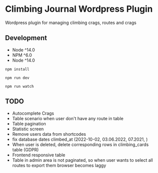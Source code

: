# Climbing Journal Wordpress Plugin

Wordpress plugin for managing climbing crags, routes and crags

## Development

-   Node ^14.0
-   NPM ^6.0
-   Node ^14.0

`npm install`

`npm run dev`

`npm run watch`

## TODO

-   Autocomplete Crags
-   Table scenario when user don't have any route in table
-   Table pagination
-   Statistic screen
-   Remove users data from shortcodes
-   fix database dates climbed_at (2022-10-02, 03.06.2022, 07.2021, )
-   When user is deleted, delete corresponding rows in climbing_cards table (GDPR)
-   Frontend responsive table
-   Table in admin area is not paginated, so when user wants to select all routes to export them browser becomes laggy
